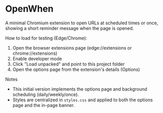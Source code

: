 OpenWhen
========

A minimal Chromium extension to open URLs at scheduled times or once, showing a short reminder message when the page is opened.

How to load for testing (Edge/Chrome):

1. Open the browser extensions page (edge://extensions or chrome://extensions)
2. Enable developer mode
3. Click "Load unpacked" and point to this project folder
4. Open the options page from the extension's details (Options)

Notes
- This initial version implements the options page and background scheduling (daily/weekly/once).
- Styles are centralized in `styles.css` and applied to both the options page and the in-page banner.
